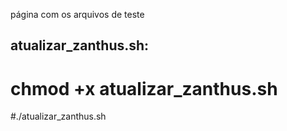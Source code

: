 página com os arquivos de teste 

## atualizar_zanthus.sh:

# chmod +x atualizar_zanthus.sh
#./atualizar_zanthus.sh
